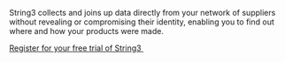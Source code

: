 String3 collects and joins up data directly from your network of suppliers without revealing or compromising their identity, enabling you to find out where and how your products were made.


<p><a href="https://app.getstring3.com/account/register/" title="Register for String3" class="borderless">Register for your free trial of String3&nbsp;<i class="fa fa-chevron-right"></i></a></p>
